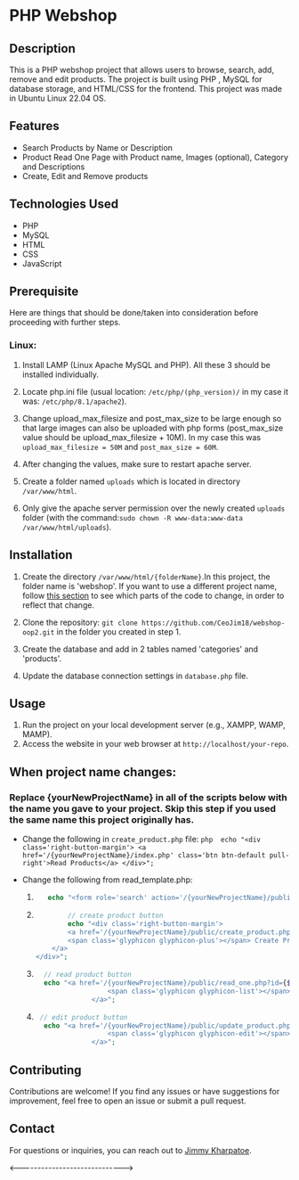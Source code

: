 # PHP Webshop

## Description

This is a PHP webshop project that allows users to browse, search, add, remove and edit products. The project is built using PHP , MySQL for database storage, and HTML/CSS for the frontend. This project was made in Ubuntu Linux 22.04 OS.

## Features

- Search Products by Name or Description
- Product Read One Page with Product name, Images (optional), Category and Descriptions
- Create, Edit and Remove products

## Technologies Used

- PHP
- MySQL
- HTML
- CSS
- JavaScript

## Prerequisite

Here are things that should be done/taken into consideration before proceeding with further steps.

### Linux:

1. Install LAMP (Linux Apache MySQL and PHP). All these 3 should be installed individually.

2. Locate php.ini file (usual location: `/etc/php/(php_version)/` in my case it was: `/etc/php/8.1/apache2`).

3. Change upload_max_filesize and post_max_size to be large enough so that large images can also be uploaded with php forms (post_max_size value should be upload_max_filesize + 10M). In my case this was `upload_max_filesize = 50M` and `post_max_size = 60M`.

4. After changing the values, make sure to restart apache server.

5. Create a folder named `uploads` which is located in directory `/var/www/html`.

6. Only give the apache server permission over the newly created `uploads` folder (with the command:`sudo chown -R www-data:www-data /var/www/html/uploads`).

## Installation

1. Create the directory `/var/www/html/{folderName}`.In this project, the folder name is 'webshop'. If you want to use a different project name, follow
  [this section](#project-namechange) to see which parts of the code to change, in order to reflect that change.

2. Clone the repository: `git clone https://github.com/CeoJim18/webshop-oop2.git` in the folder you created in step 1.

3. Create the database and add in 2 tables named 'categories' and 'products'.

4. Update the database connection settings in `database.php` file.


## Usage

1. Run the project on your local development server (e.g., XAMPP, WAMP, MAMP).
2. Access the website in your web browser at `http://localhost/your-repo`.

## When project name changes: <a id="project-namechange"></a> 
### Replace {yourNewProjectName} in all of the scripts below with the name you gave to your project. Skip this step if you used the same name this project originally has. 

- Change the following in `create_product.php` file: `php 
         echo "<div class='right-button-margin'>
         <a href='/{yourNewProjectName}/index.php' class='btn btn-default pull-right'>Read Products</a>
          </div>";
          `

- Change the following from read_template.php:
  1. ```php
        echo "<form role='search' action='/{yourNewProjectName}/public/search.php'>
     ```
  2. ```php
             // create product button
             echo "<div class='right-button-margin'>
             <a href='/{yourNewProjectName}/public/create_product.php' class='btn btn-primary pull-right createproduct-btn-text'>
             <span class='glyphicon glyphicon-plus'></span> Create Product
         </a>
     </div>";
     ```
  3. ```php
       // read product button
       echo "<a href='/{yourNewProjectName}/public/read_one.php?id={$id}' class='btn btn-primary left-margin bold-text '>
                       <span class='glyphicon glyphicon-list'></span> Read
                   </a>";
     ```
  4. ```php
      // edit product button
       echo "<a href='/{yourNewProjectName}/public/update_product.php?id={$id}' class='btn btn-info left-margin bold-text '>
                       <span class='glyphicon glyphicon-edit'></span> Edit
                   </a>";
     ```

## Contributing

Contributions are welcome! If you find any issues or have suggestions for improvement, feel free to open an issue or submit a pull request.

## Contact

For questions or inquiries, you can reach out to [Jimmy Kharpatoe](mailto:20200103@student.uvs.edu).

<----------------------------->

